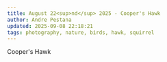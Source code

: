```yaml
---
title: August 22<sup>nd</sup> 2025 - Cooper's Hawk
author: Andre Pestana
updated: 2025-09-08 22:18:21
tags: photography, nature, birds, hawk, squirrel
---
```


<!-- excerpt -->

Cooper's Hawk

<!-- excerpt -->

<FolderGallery dir="/sections/photography/posts/2025-08-22" sort="name-asc" />
